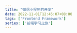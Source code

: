 ```yaml
---
title: "微信小程序的开发"
date: 2022-11-01T12:45:07+08:00
tags: ['Frontend Framework']
series: ['前端学习之旅']
---
```


